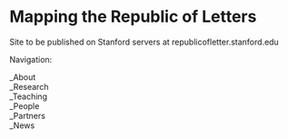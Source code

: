 # Mapping the Republic of Letters

Site to be published on Stanford servers at republicofletter.stanford.edu

Navigation: 

_About  
_Research  
_Teaching  
_People  
_Partners  
_News 


